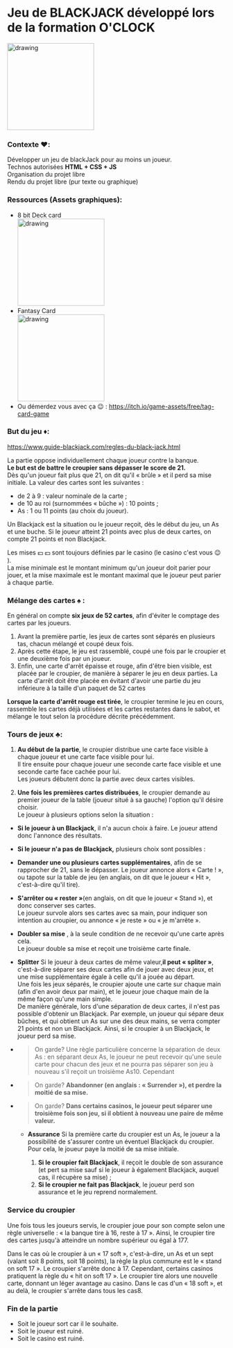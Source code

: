 # Jeu de BLACKJACK développé lors de la formation O'CLOCK

<img src="https://static.vecteezy.com/system/resources/previews/002/232/210/original/blackjack-logo-on-a-green-background-with-cards-chips-and-money-card-game-casino-game-illustration-free-vector.jpg" alt="drawing" width="200"/>

### Contexte :hearts::

Développer un jeu de blackJack pour au moins un joueur.  
Technos autorisées **HTML + CSS + JS**  
Organisation du projet libre  
Rendu du projet libre (pur texte ou graphique)

### Ressources (Assets graphiques):

- 8 bit Deck card  
  [<img src="https://img.itch.zone/aW1nLzM5NjQ5MTEuZ2lm/original/kS4Rjh.gif" alt="drawing" width="200"/>](https://drawsgood.itch.io/8bit-deck-card-assets)
- Fantasy Card  
  [<img src="https://img.itch.zone/aW1nLzQ5MTUwNDYucG5n/original/njs5rD.png" alt="drawing" width="200"/>](https://cazwolf.itch.io/pixel-fantasy-cards)
- Ou démerdez vous avec ça :wink: : https://itch.io/game-assets/free/tag-card-game

### But du jeu :diamonds::

https://www.guide-blackjack.com/regles-du-black-jack.html

La partie oppose individuellement chaque joueur contre la banque.  
**Le but est de battre le croupier sans dépasser le score de 21.**  
Dès qu'un joueur fait plus que 21, on dit qu'il « brûle » et il perd sa mise initiale.
La valeur des cartes sont les suivantes :

- de 2 à 9 : valeur nominale de la carte ;
- de 10 au roi (surnommées « bûche ») : 10 points ;
- As : 1 ou 11 points (au choix du joueur).

Un Blackjack est la situation ou le joueur reçoit, dès le début du jeu, un As et une buche.
Si le joueur atteint 21 points avec plus de deux cartes, on compte 21 points et non Blackjack.

Les mises :dollar: :dollar: sont toujours définies par le casino (le casino c'est vous :wink: ).  
La mise minimale est le montant minimum qu'un joueur doit parier pour jouer, et la mise maximale est le montant maximal que le joueur peut parier à chaque partie.

### Mélange des cartes :spades: :

En général on compte **six jeux de 52 cartes**, afin d'éviter le comptage des cartes par les joueurs.

1. Avant la première partie, les jeux de cartes sont séparés en plusieurs tas, chacun mélangé et coupé deux fois.
2. Après cette étape, le jeu est rassemblé, coupé une fois par le croupier et une deuxième fois par un joueur.
3. Enfin, une carte d'arrêt épaisse et rouge, afin d'être bien visible, est placée par le croupier, de manière à séparer le jeu en deux parties.
   La carte d'arrêt doit être placée en évitant d'avoir une partie du jeu inférieure à la taille d'un paquet de 52 cartes

**Lorsque la carte d'arrêt rouge est tirée**, le croupier termine le jeu en cours, rassemble les cartes déjà utilisées et les cartes restantes dans le sabot, et mélange le tout selon la procédure décrite précédemment.

### Tours de jeux :clubs::

1. **Au début de la partie**, le croupier distribue une carte face visible à chaque joueur et une carte face visible pour lui.  
   Il tire ensuite pour chaque joueur une seconde carte face visible et une seconde carte face cachée pour lui.  
   Les joueurs débutent donc la partie avec deux cartes visibles.

2. **Une fois les premières cartes distribuées**, le croupier demande au premier joueur de la table (joueur situé à sa gauche) l'option qu'il désire choisir.  
   Le joueur à plusieurs options selon la situation :

- **Si le joueur à un Blackjack**, il n'a aucun choix à faire. Le joueur attend donc l'annonce des résultats.

- **Si le joueur n'a pas de Blackjack,** plusieurs choix sont possibles :

- **Demander une ou plusieurs cartes supplémentaires**, afin de se rapprocher de 21, sans le dépasser.
  Le joueur annonce alors « Carte ! », ou tapote sur la table de jeu (en anglais, on dit que le joueur « Hit », c'est-à-dire qu'il tire).
- **S'arrêter ou « rester »**(en anglais, on dit que le joueur « Stand »), et donc conserver ses cartes.  
  Le joueur survole alors ses cartes avec sa main, pour indiquer son intention au croupier, ou annonce « je reste » ou « je m'arrête ».
- **Doubler sa mise** , à la seule condition de ne recevoir qu'une carte après cela.  
  Le joueur double sa mise et reçoit une troisième carte finale.
- **Splitter** Si le joueur à deux cartes de même valeur,**il peut « spliter »**, c'est-à-dire séparer ses deux cartes afin de jouer avec deux jeux, et une mise supplémentaire égale à celle qu'il a jouée au départ.  
  Une fois les jeux séparés, le croupier ajoute une carte sur chaque main (afin d'en avoir deux par main), et le joueur joue chaque main de la même façon qu'une main simple.  
  De manière générale, lors d'une séparation de deux cartes, il n'est pas possible d'obtenir un Blackjack. Par exemple, un joueur qui sépare deux bûches, et qui obtient un As sur une des deux mains, se verra compter 21 points et non un Blackjack. Ainsi, si le croupier à un Blackjack, le joueur perd sa mise.
- > On garde? Une règle particulière concerne la séparation de deux As : en séparant deux As, le joueur ne peut recevoir qu'une seule carte pour chacun des jeux et ne pourra pas séparer son jeu à nouveau s'il reçoit un troisième As10. Cependant
- > On garde? **Abandonner (en anglais : « Surrender »), et perdre la moitié de sa mise.**
- > On garde? **Dans certains casinos, le joueur peut séparer une troisième fois son jeu, si il obtient à nouveau une paire de même valeur.**

  - **Assurance** Si la première carte du croupier est un As, le joueur a la possibilité de s'assurer contre un éventuel Blackjack du croupier. Pour cela, le joueur paye la moitié de sa mise initiale.

    1. **Si le croupier fait Blackjack**, il reçoit le double de son assurance (et pert sa mise sauf si le joueur à également Blackjack, auquel cas, il récupère sa mise) ;
    2. **Si le croupier ne fait pas Blackjack**, le joueur perd son assurance et le jeu reprend normalement.

### Service du croupier

Une fois tous les joueurs servis, le croupier joue pour son compte selon une règle universelle : « la banque tire à 16, reste à 17 ». Ainsi, le croupier tire des cartes jusqu'à atteindre un nombre supérieur ou égal à 177.

Dans le cas où le croupier à un « 17 soft », c'est-à-dire, un As et un sept (valant soit 8 points, soit 18 points), la règle la plus commune est le « stand on soft 17 ». Le croupier s'arrête donc à 17. Cependant, certains casinos pratiquent la règle du « hit on soft 17 ». Le croupier tire alors une nouvelle carte, donnant un léger avantage au casino. Dans le cas d'un « 18 soft », et au delà, le croupier s'arrête dans tous les cas8.

### Fin de la partie

- Soit le joueur sort car il le souhaite.
- Soit le joueur est ruiné.
- Soit le casino est ruiné.
